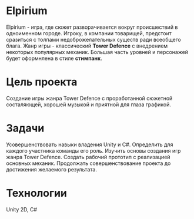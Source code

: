 # Elpirium
Elpirium - игра, где сюжет разворачивается вокруг происшествий в одноименном городе. Игроку, в компании товарищей, предстоит сразиться с толпами недоброжелательных существ ради всеобщего блага. 
Жанр игры - классический **Tower Defence** с внедрением некоторых популярных механик.
Большая часть уровней и персонажей будет оформнлена в стиле **стимпанк**.
# Цель проекта
Создание игры жанра Tower Defence с проработанной сюжетной состаляющей, хорошей музыкой и приятной для глаза графикой.
# Задачи
Усовершенствовать навыки владения Unity и C#.
Определить для каждого участника команды его роль.
Изучить основы создания игр жанра Tower Defence.
Создать рабочий прототип с реализацией основных механик.
Продолжать совершенствование проекта до достижения желаемого результата.
# Технологии
Unity 2D, C#
